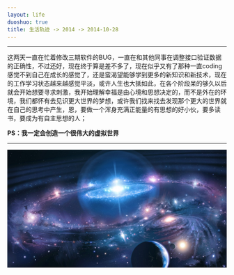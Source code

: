 ```yaml
---
layout: life
duoshuo: true
title: 生活轨迹 -> 2014 -> 2014-10-28
---
```


******

>
这两天一直在忙着修改三期软件的BUG，一直在和其他同事在调整接口验证数据的正确性，不过还好，现在终于算是差不多了，现在似乎又有了那种一直coding感觉不到自己在成长的感觉了，还是蛮渴望能够学到更多的新知识和新技术，现在的工作学习状态越来越感觉平淡，或许人生也大抵如此，在各个阶段呆的够久以后就会开始想要寻求刺激，我开始理解幸福是由心境和思想决定的，而不是外在的环境，我们都怀有去见识更大世界的梦想，或许我们找来找去发现那个更大的世界就在自己的思考中产生，恩，要做一个浑身充满正能量的有思想的好小伙，要多读书，要成为有自主思想的人；

**PS：我一定会创造一个很伟大的虚拟世界**

******
![daodaoliang](/life/2014/2014Res/2014-10-28.jpg)